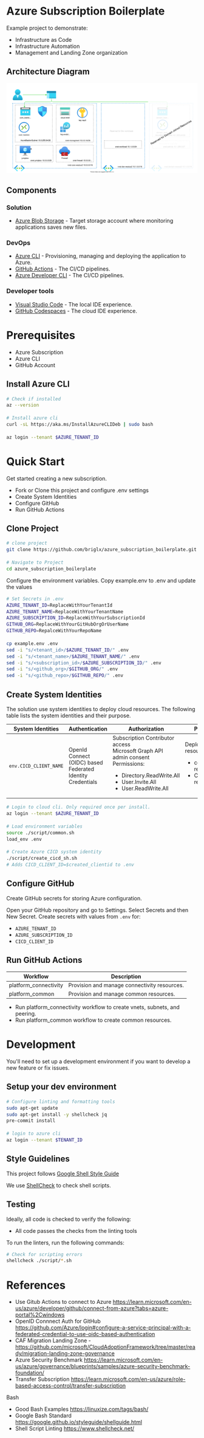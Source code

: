 # Azure Subscription Boilerplate

Example project to demonstrate:

* Infrastructure as Code
* Infrastructure Automation
* Management and Landing Zone organization

## Architecture Diagram

![Network Overview](docs/networkoverview.svg "Network Overview")

## Components

### Solution

- [Azure Blob Storage](https://azure.microsoft.com/en-us/products/storage/blobs/) - Target storage account where monitoring applications saves new files.

### DevOps

- [Azure CLI](https://learn.microsoft.com/cli/azure/install-azure-cli) - Provisioning, managing and deploying the application to Azure.
- [GitHub Actions](https://github.com/features/actions) - The CI/CD pipelines.
- [Azure Developer CLI](https://learn.microsoft.com/azure/developer/azure-developer-cli/overview) - The CI/CD pipelines.

### Developer tools

- [Visual Studio Code](https://code.visualstudio.com/) - The local IDE experience.
- [GitHub Codespaces](https://github.com/features/codespaces) - The cloud IDE experience.

# Prerequisites

- Azure Subscription
- Azure CLI
- GitHub Account

## Install Azure CLI

```bash
# Check if installed
az --version

# Install azure cli
curl -sL https://aka.ms/InstallAzureCLIDeb | sudo bash

az login --tenant $AZURE_TENANT_ID
```

# Quick Start

Get started creating a new subscription.

* Fork or Clone this project and configure .env settings
* Create System Identities
* Configure GitHub
* Run GitHub Actions

## Clone Project

```bash
# clone project
git clone https://github.com/briglx/azure_subscription_boilerplate.git

# Navigate to Project
cd azure_subscription_boilerplate
```

Configure the environment variables. Copy example.env to .env and update the values

```bash
# Set Secrets in .env
AZURE_TENANT_ID=ReplaceWithYourTenantId
AZURE_TENANT_NAME=ReplaceWithYourTenantName
AZURE_SUBSCRIPTION_ID=ReplaceWithYourSubscriptionId
GITHUB_ORG=ReplaceWithYourGitHubOrgOrUserName
GITHUB_REPO=RepalceWithYourRepoName

cp example.env .env
sed -i "s/<tenant_id>/$AZURE_TENANT_ID/" .env
sed -i "s/<tenant_name>/$AZURE_TENANT_NAME/" .env
sed -i "s/<subscription_id>/$AZURE_SUBSCRIPTION_ID/" .env
sed -i "s/<github_org>/$GITHUB_ORG/" .env
sed -i "s/<github_repo>/$GITHUB_REPO/" .env
```
## Create System Identities

The solution use system identities to deploy cloud resources. The following table lists the system identities and their purpose.

| System Identities           | Authentication                                             | Authorization                                                                                                                                                                  | Purpose                                                        |
| --------------------------- | ---------------------------------------------------------- | ------------------------------------------------------------------------------------------------------------------------------------------------------------------------------ | -------------------------------------------------------------- |
| `env.CICD_CLIENT_NAME`      | OpenId Connect (OIDC) based Federated Identity Credentials | Subscription Contributor access<br>Microsoft Graph API admin consent Permissions: <ul><li>Directory.ReadWrite.All</li><li>User.Invite.All</li><li>User.ReadWrite.All</li></ul> | Deploy cloud resources: <ul><li>connectivity resources</li><li>Common resources</li></ul>  |

```bash
# Login to cloud cli. Only required once per install.
az login --tenant $AZURE_TENANT_ID

# Load environment variables
source ./script/common.sh
load_env .env

# Create Azure CICD system identity
./script/create_cicd_sh.sh
# Adds CICD_CLIENT_ID=$created_clientid to .env
```

## Configure GitHub

Create GitHub secrets for storing Azure configuration.

Open your GitHub repository and go to Settings. Select Secrets and then New Secret. Create secrets with values from `.env` for:

- `AZURE_TENANT_ID`
- `AZURE_SUBSCRIPTION_ID`
- `CICD_CLIENT_ID`

## Run GitHub Actions

| Workflow | Description |
| -------- | ----------- |
| platform_connectivity | Provision and manage connectivity resources. |
| platform_common | Provision and manage common resources. |

* Run platform_connectivity workflow to create vnets, subnets, and peering.
* Run platform_common workflow to create common resources.

# Development

You'll need to set up a development environment if you want to develop a new feature or fix issues.

## Setup your dev environment

```bash
# Configure linting and formatting tools
sudo apt-get update
sudo apt-get install -y shellcheck jq
pre-commit install

# login to azure cli
az login --tenant $TENANT_ID
```

## Style Guidelines

This project follows [Google Shell Style Guide](https://google.github.io/styleguide/shellguide.html)

We use [ShellCheck](https://www.shellcheck.net/) to check shell scripts.

## Testing

Ideally, all code is checked to verify the following:

- All code passes the checks from the linting tools

To run the linters, run the following commands:

```bash
# Check for scripting errors
shellcheck ./script/*.sh
```

# References

- Use Gitub Actions to connect to Azure https://learn.microsoft.com/en-us/azure/developer/github/connect-from-azure?tabs=azure-portal%2Cwindows
- OpenID Connnect Auth for GitHub https://github.com/Azure/login#configure-a-service-principal-with-a-federated-credential-to-use-oidc-based-authentication
- CAF Migration Landing Zone - https://github.com/microsoft/CloudAdoptionFramework/tree/master/ready/migration-landing-zone-governance
- Azure Security Benchmark https://learn.microsoft.com/en-us/azure/governance/blueprints/samples/azure-security-benchmark-foundation/
- Transfer Subscription https://learn.microsoft.com/en-us/azure/role-based-access-control/transfer-subscription

Bash 

- Good Bash Examples https://linuxize.com/tags/bash/
- Google Bash Standard https://google.github.io/styleguide/shellguide.html
- Shell Script Linting https://www.shellcheck.net/
